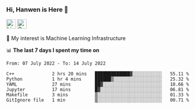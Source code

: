 ### Hi, Hanwen is Here 👋
<p>
	<a href="https://www.linkedin.com/in/liu-hanwen/"><img src="https://img.shields.io/badge/@hanwen-0A66C2?style=flat&logo=LinkedIn&logoColor=white" alt="Linkedin"  height="25px"/></a> 
	<a href="https://scholar.google.com/citations?user=HDF0su0AAAAJ"><img src="https://img.shields.io/badge/scholar-4385FE.svg?&style=plastic&logo=google-scholar&logoColor=white" alt="Google Scholar" height="25px"> </a>
</p>
🌱 My interest is Machine Learning Infrastructure

📊 **The last 7 days I spent my time on** 
<!--START_SECTION:waka-->

```text
From: 07 July 2022 - To: 14 July 2022

C++              2 hrs 20 mins   █████████████▓░░░░░░░░░░░   55.11 %
Python           1 hr 4 mins     ██████▒░░░░░░░░░░░░░░░░░░   25.32 %
YAML             27 mins         ██▓░░░░░░░░░░░░░░░░░░░░░░   10.66 %
Jupyter          17 mins         █▓░░░░░░░░░░░░░░░░░░░░░░░   06.81 %
Makefile         3 mins          ▒░░░░░░░░░░░░░░░░░░░░░░░░   01.33 %
GitIgnore file   1 min           ▒░░░░░░░░░░░░░░░░░░░░░░░░   00.71 %
```

<!--END_SECTION:waka-->


<!--
**david990917/david990917** is a ✨ _special_ ✨ repository because its `README.md` (this file) appears on your GitHub profile.

Here are some ideas to get you started:

- 🔭 I’m currently working on ...
- 🌱 I’m currently learning ...
- 👯 I’m looking to collaborate on ...
- 🤔 I’m looking for help with ...
- 💬 Ask me about ...
- 📫 How to reach me: ...
- 😄 Pronouns: ...
- ⚡ Fun fact: ...
-->
